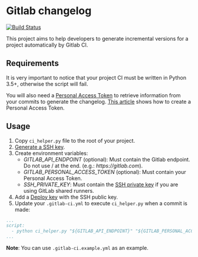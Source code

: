 # Gitlab changelog 

[![Build Status](https://travis-ci.org/brunabxs/gitlab-changelog.svg?branch=master)](https://travis-ci.org/brunabxs/gitlab-changelog)

This project aims to help developers to generate incremental versions for a project automatically by Gitlab CI.

## Requirements

It is very important to notice that your project CI must be written in Python 3.5+, otherwise the script will fail.

You will also need a [Personal Access Token](https://docs.gitlab.com/ee/api/README.html#personal-access-tokens) to retrieve information from your commits to generate the changelog. [This article](https://docs.gitlab.com/ee/user/profile/personal_access_tokens.html) shows how to create a Personal Access Token.

## Usage

1. Copy `ci_helper.py` file to the root of your project.
2. [Generate a SSH key](https://docs.gitlab.com/ee/ssh/README.html).
3. Create environment variables:
    - *GITLAB_API_ENDPOINT* (optional): Must contain the Gitlab endpoint. Do not use / at the end. (e.g.: _https://gitlab.com_).
    - *GITLAB_PERSONAL_ACCESS_TOKEN* (optional): Must contain your Personal Access Token.
    - *SSH_PRIVATE_KEY*: Must contain the [SSH private key](https://docs.gitlab.com/ee/ci/ssh_keys/README.html#ssh-keys-when-using-the-docker-executor) if you are using GitLab shared runners.
3. Add a [Deploy key](https://docs.gitlab.com/ee/ssh/README.html#deploy-keys) with the SSH public key.
4. Update your `.gitlab-ci.yml` to execute `ci_helper.py` when a commit is made:
```yml
...
script:
  - python ci_helper.py "${GITLAB_API_ENDPOINT}" "${GITLAB_PERSONAL_ACCESS_TOKEN}" "${CI_PROJECT_ID}" "${CI_COMMIT_SHA}"
...
```

**Note**: You can use `.gitlab-ci.example.yml` as an example.

